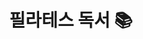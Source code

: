 ---
title: "필라테스 독서 📚"
description: "필라테스 관련 독서 기록입니다. 필라테스에 대한 이해를 높이기 위해 읽은 책들을 정리합니다."
draft: false
---